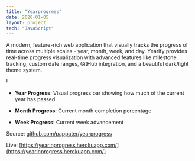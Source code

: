 ```yaml
---
title: "Yearprogress"
date: 2020-01-05
layout: project
tech: "JavaScript"
---
```


A modern, feature-rich web application that visually tracks the progress of time across multiple scales - year, month, week, and day. Yearify provides real-time progress visualization with advanced features like milestone tracking, custom date ranges, GitHub integration, and a beautiful dark/light theme system.

!

- **Year Progress**: Visual progress bar showing how much of the current year has passed

- **Month Progress**: Current month completion percentage

- **Week Progress**: Current week advancement

Source: [github.com/pappater/yearprogress](https://github.com/pappater/yearprogress)

Live: [https://yearinprogress.herokuapp.com/](https://yearinprogress.herokuapp.com/)
